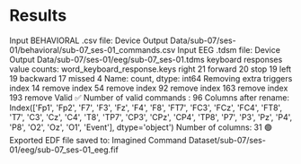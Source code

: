 # Results

Input BEHAVIORAL .csv file: Device Output Data/sub-07/ses-01/behavioral/sub-07_ses-01_commands.csv
Input EEG .tdsm file: Device Output Data/sub-07/ses-01/eeg/sub-07_ses-01.tdms
keyboard responses value counts:
 word_keyboard_response.keys
right       21
forward     20
stop        19
left        19
backward    17
missed       4
Name: count, dtype: int64
Removing extra triggers
index 14 remove
index 54 remove
index 92 remove
index 163 remove
index 193 remove
Valid ✅
Number of valid commands : 96
Columns after rename:
 Index(['Fp1', 'Fp2', 'F7', 'F3', 'Fz', 'F4', 'F8', 'FT7', 'FC3', 'FCz', 'FC4',
       'FT8', 'T7', 'C3', 'Cz', 'C4', 'T8', 'TP7', 'CP3', 'CPz', 'CP4', 'TP8',
       'P7', 'P3', 'Pz', 'P4', 'P8', 'O2', 'Oz', 'O1', 'Event'],
      dtype='object')
Number of columns: 31
🟢Exported EDF file saved to: Imagined Command Dataset/sub-07/ses-01/eeg/sub-07_ses-01_eeg.fif
